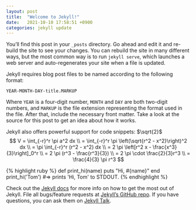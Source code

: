 ```yaml
---
layout: post
title:  "Welcome to Jekyll!"
date:   2021-10-10 17:58:51 +0900
categories: jekyll update
---
```

<script type="text/x-mathjax-config">MathJax.Hub.Config({tex2jax:{inlineMath:[['\$','\$'],['\\(','\\)']],processEscapes:true},CommonHTML: {matchFontHeight:false}});</script>
<script type="text/javascript" async src="https://cdnjs.cloudflare.com/ajax/libs/mathjax/2.7.1/MathJax.js?config=TeX-MML-AM_CHTML"></script>

You’ll find this post in your `_posts` directory. Go ahead and edit it and re-build the site to see your changes. You can rebuild the site in many different ways, but the most common way is to run `jekyll serve`, which launches a web server and auto-regenerates your site when a file is updated.

Jekyll requires blog post files to be named according to the following format:

`YEAR-MONTH-DAY-title.MARKUP`

Where `YEAR` is a four-digit number, `MONTH` and `DAY` are both two-digit numbers, and `MARKUP` is the file extension representing the format used in the file. After that, include the necessary front matter. Take a look at the source for this post to get an idea about how it works.

Jekyll also offers powerful support for code snippets:
$\sqrt{2}$
$$
  V = \int_{-r}^r \pi a^2 dx \\
  = \int_{-r}^r \pi \left(\sqrt{r^2 - x^2}\right)^2 dx \\
  = \pi \int_{-r}^r (r^2 - x^2) dx \\
  = 2 \pi \left[r^2 x - \frac{x^3}{3}\right]_0^r  \\
  = 2 \pi (r^3 - \frac{r^3}{3}) \\
  = 2 \pi \cdot \frac{2}{3}r^3 \\
  = \frac{4}{3} \pi r^3
$$


{% highlight ruby %}
def print_hi(name)
  puts "Hi, #{name}"
end
print_hi('Tom')
#=> prints 'Hi, Tom' to STDOUT.
{% endhighlight %}

Check out the [Jekyll docs][jekyll-docs] for more info on how to get the most out of Jekyll. File all bugs/feature requests at [Jekyll’s GitHub repo][jekyll-gh]. If you have questions, you can ask them on [Jekyll Talk][jekyll-talk].

[jekyll-docs]: https://jekyllrb.com/docs/home
[jekyll-gh]:   https://github.com/jekyll/jekyll
[jekyll-talk]: https://talk.jekyllrb.com/
